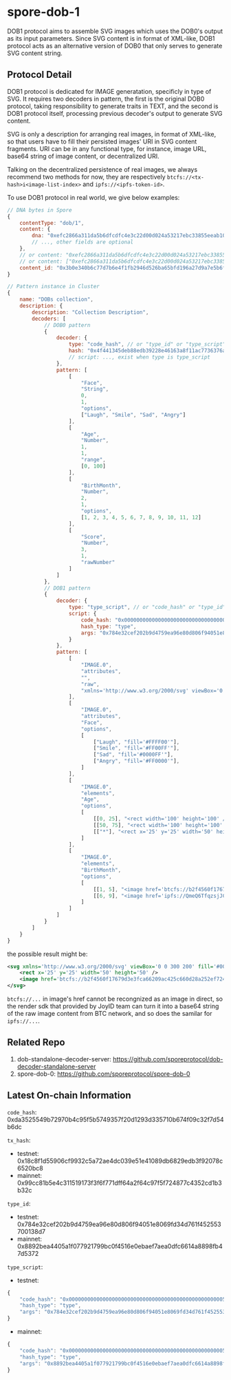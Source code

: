 # spore-dob-1

DOB1 protocol aims to assemble SVG images which uses the DOB0's output as its input parameters. Since SVG content is in format of XML-like, DOB1 protocol acts as an alternative version of DOB0 that only serves to generate SVG content string.

## Protocol Detail

DOB1 protocol is dedicated for IMAGE generatation, specificly in type of SVG. It requires two decoders in pattern, the first is the original DOB0 protocol, taking responsibility to generate traits in TEXT, and the second is DOB1 protocol itself, processing previous decoder's output to generate SVG content.

SVG is only a description for arranging real images, in format of XML-like, so that users have to fill their persisted images' URI in SVG content fragments. URI can be in any functional type, for instance, image URL, base64 string of image content, or decentralized URI.

Talking on the decentralized persistence of real images, we always recommend two methods for now, they are respectively `btcfs://<tx-hash>i<image-list-index>` and `ipfs://<ipfs-token-id>`.

To use DOB1 protocol in real world, we give below examples:

```javascript
// DNA bytes in Spore 
{
    contentType: "dob/1",
    content: {
        dna: "0xefc2866a311da5b6dfcdfc4e3c22d00d024a53217ebc33855eeab1068990ed9d"
        // ..., other fields are optional
    },
    // or content: "0xefc2866a311da5b6dfcdfc4e3c22d00d024a53217ebc33855eeab1068990ed9d",
    // or content: ["0xefc2866a311da5b6dfcdfc4e3c22d00d024a53217ebc33855eeab1068990ed9d", ...(optional)]
    content_id: "0x3b0e340b6c77d7b6e4f1fb2946d526ba65bfd196a27d9a7e5b6f06b82af5d07e"
}

// Pattern instance in Cluster
{
    name: "DOBs collection",
    description: {
        description: "Collection Description",
        decoders: [
            // DOB0 pattern
            {
                decoder: {
                    type: "code_hash", // or "type_id" or "type_script"
                    hash: "0x4f441345deb88edb39228e46163a8f11ac7736376af8fe5e791e194038a3ec7b", // exist when type is code_hash or type_id
                    // script: ..., exist when type is type_script
                },
                pattern: [
                    [
                        "Face",
                        "String",
                        0,
                        1,
                        "options",
                        ["Laugh", "Smile", "Sad", "Angry"]
                    ],
                    [
                        "Age",
                        "Number",
                        1,
                        1,
                        "range",
                        [0, 100]
                    ],
                    [
                        "BirthMonth",
                        "Number",
                        2,
                        1,
                        "options",
                        [1, 2, 3, 4, 5, 6, 7, 8, 9, 10, 11, 12]
                    ],
                    [
                        "Score",
                        "Number",
                        3,
                        1,
                        "rawNumber"
                    ]
                ]
            },
            // DOB1 pattern
            {
                decoder: {
                    type: "type_script", // or "code_hash" or "type_id"
                    script: {
                        code_hash: "0x00000000000000000000000000000000000000000000000000545950455f4944",
                        hash_type: "type",
                        args: "0x784e32cef202b9d4759ea96e80d806f94051e8069fd34d761f452553700138d7"
                    }
                },
                pattern: [
                    [
                        "IMAGE.0",
                        "attributes",
                        "",
                        "raw",
                        "xmlns='http://www.w3.org/2000/svg' viewBox='0 0 300 200'"
                    ],
                    [
                        "IMAGE.0",
                        "attributes",
                        "Face",
                        "options",
                        [
                            ["Laugh", "fill='#FFFF00'"],
                            ["Smile", "fill='#FF00FF'"],
                            ["Sad", "fill='#0000FF'"],
                            ["Angry", "fill='#FF0000'"],
                        ]
                    ],
                    [
                        "IMAGE.0",
                        "elements",
                        "Age",
                        "options",
                        [
                            [[0, 25], "<rect width='100' height='100' />"],
                            [[50, 75], "<rect width='100' height='100' rx='15' />"],
                            [["*"], "<rect x='25' y='25' width='50' height='50' />"],
                        ]
                    ],
                    [
                        "IMAGE.0",
                        "elements",
                        "BirthMonth",
                        "options",
                        [
                            [[1, 5], "<image href='btcfs://b2f4560f17679d3e3fca66209ac425c660d28a252ef72444c3325c6eb0364393i0' />"],
                            [[6, 9], "<image href='ipfs://QmeQ6TfqzsjJCMtYmpbyZeMxiSzQGc6Aqg6NyJTeLYrrJr' />"]
                        ]
                    ]
                ]
            }
        ]
    }
}
```

the possible result might be:

```xml
<svg xmlns='http://www.w3.org/2000/svg' viewBox='0 0 300 200' fill='#0000FF'>
    <rect x='25' y='25' width='50' height='50' />
    <image href='btcfs://b2f4560f17679d3e3fca66209ac425c660d28a252ef72444c3325c6eb0364393i0' />
</svg>
```

`btcfs://...` in image's href cannot be recongnized as an image in direct, so the render sdk that provided by JoyID team can turn it into a base64 string of the raw image content from BTC network, and so does the samilar for `ipfs://...`.

## Related Repo
1. dob-standalone-decoder-server: https://github.com/sporeprotocol/dob-decoder-standalone-server
2. spore-dob-0: https://github.com/sporeprotocol/spore-dob-0

## Latest On-chain Information

`code_hash`: 0xda3525549b72970b4c95f5b5749357f20d1293d335710b674f09c32f7d54b6dc

`tx_hash`:
* testnet: 0x18c8f1d55906cf9932c5a72ae4dc039e51e41089db6829edb3f92078c6520bc8
* mainnet: 0x99cc81b5e4c311519173f3f6f771dff64a2f64c97f5f724877c4352cd1b3b32c

`type_id`:
* testnet: 0x784e32cef202b9d4759ea96e80d806f94051e8069fd34d761f452553700138d7
* mainnet: 0x8892bea4405a1f077921799bc0f4516e0ebaef7aea0dfc6614a8898fb47d5372

`type_script`:
* testnet:
```javascript
{
    "code_hash": "0x00000000000000000000000000000000000000000000000000545950455f4944",
    "hash_type": "type",
    "args": "0x784e32cef202b9d4759ea96e80d806f94051e8069fd34d761f452553700138d7"
}
```
* mainnet:
```javascript
{
    "code_hash": "0x00000000000000000000000000000000000000000000000000545950455f4944",
    "hash_type": "type",
    "args": "0x8892bea4405a1f077921799bc0f4516e0ebaef7aea0dfc6614a8898fb47d5372"
}
```
